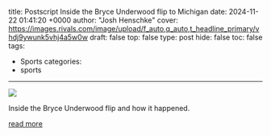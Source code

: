 title: Postscript Inside the Bryce Underwood flip to Michigan
date: 2024-11-22 01:41:20 +0000
author: "Josh Henschke"
cover: https://images.rivals.com/image/upload/f_auto,q_auto,t_headline_primary/vhdj9ywunk5vhj4a5w0w
draft: false
top: false
type: post
hide: false
toc: false
tags:
  - Sports
categories:
  - sports
---

![](https://images.rivals.com/image/upload/f_auto,q_auto,t_headline_primary/vhdj9ywunk5vhj4a5w0w)

Inside the Bryce Underwood flip and how it happened.

[read more](https://michigan.rivals.com/news/postscript-inside-the-bryce-underwood-flip-to-michigan)
